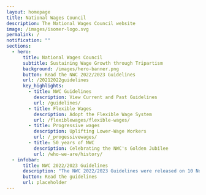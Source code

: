 ```yaml
---
layout: homepage
title: National Wages Council
description: The National Wages Council website
image: /images/isomer-logo.svg
permalink: /
notification: ""
sections:
  - hero:
      title: National Wages Council
      subtitle: Sustaining Wage Growth through Tripartism
      background: /images/hero-banner.png
      button: Read the NWC 2022/2023 Guidelines
      url: /20212022guidelines
      key_highlights:
        - title: NWC Guidelines
          description: View Current and Past Guidelines
          url: /guidelines/
        - title: Flexible Wages
          description: Adopt the Flexible Wage System
          url: /flexiblewages/flexible-wages/
        - title: Progressive wages
          description: Uplifting Lower-Wage Workers
          url: /_progessivewages/
        - title: 50 years of NWC
          description: Celebrating the NWC's Golden Jubilee
          url: /who-we-are/history/
  - infobar:
      title: NWC 2022/2023 Guidelines
      description: "The NWC 2022/2023 Guidelines were released on 10 November 2023. "
      button: Read the guidelines
      url: placeholder
---
```

